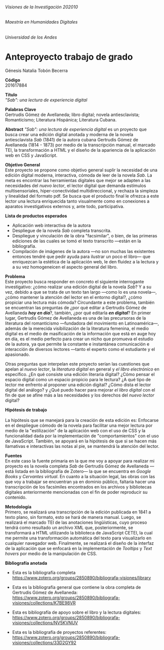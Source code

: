 ###### Visiones de la Investigación 202010 
###### Maestría en Humanidades Digitales
###### Universidad de los Andes


# Anteproyecto trabajo de grado

Génesis Natalia Tobón Becerra 

**Código** <br /> 
201617884

**Título** <br />
_"Sab": una lectura de experiencia digital_


**Palabras Clave** <br />
Gertrudis Gómez de Avellaneda; libro digital; novela antiesclavista; Romanticismo; Literatura Hispánica; Literatura Cubana.

**Abstract**
_"Sab": una lectura de experiencia digital_ es un proyecto que busca crear una edición digital anotada y moderna de la novela antiesclavista _Sab_ (1841) de la autora cubana Gertrudis Gómez de Avellaneda (1814 - 1873) por medio de la transcripción manual, el marcado TEI, la transformación a HTML y el diseño de la apariencia de la aplicación web en CSS y JavaScript. 

**Objetivo General** <br />
Este proyecto se propone como objetivo general suplir la necesidad de una edición digital moderna, interactiva, cómoda de leer de la novela _Sab_. La meta es encontrar las herramientas digitales que mejor se adapten a las necesidades del _nuevo lector_, el lector digital que demanda estímulos multisensoriales, hiper-conectividad multidireccional, y rechaza la simpleza y linealidad del formato pdf. Se busca que el producto final le ofrezca a este lector una lectura enriquecida tanto visualmente como en conexiones a aparatos investigativos externos y, ante todo, participativa.

**Lista de productos esperados**
* Aplicación web interactiva de la autora
* Despliegue de la novela _Sab_ completa transcrita.
* Despliegue y vinculación de la obra "facsimilar", o bien, de las primeras ediciones de las cuales se tomó el texto transcrito &mdash;están en la bibliografía.
* Compilación de imágenes de la autora &mdash;no son muchas las existentes entonces tendré que pedir ayuda para ilustrar un poco el libro&mdash; que enriquezcan la estética de la aplicación web, le den fluidez a la lectura y a su vez homogeneicen el aspecto general del libro.


**Problema** <br />
Este proyecto busca responder en concreto el siguiente interrogante investigativo: ¿cómo realizar una edición digital de la novela _Sab_? Y a su vez, debido a que se trata de un texto tan largo &mdash;como lo es una novela&mdash;, ¿cómo mantener la atención del lector en el entorno digital?, ¿cómo propiciar una lectura más cómoda? 
Circundante a este problema, también se encuentran las preguntas de ¿por qué editar a Gertrudis Gómez de Avellaneda ***hoy en día***?, también, ¿por qué editarla ***en digital***? En primer lugar, Gertrudis Gómez de Avellaneda es una de las precursoras de la literatura del romanticismo &mdash;fundadora del movimiento en Latinoamérica&mdash;, además de la merecida visibilización de la literatura femenina, el medio digital es el medio de masificación de la información que está en auge hoy en día, es el medio perfecto para crear un nicho que promueva el estudio de la autora, ya que permite la constante e instantánea comunicación e interacción de diversos lectores &mdash;tanto el experto como el estudiante y el apasionado. 

Otras preguntas que interpelan este proyecto serían las cuestiones que apelan al _nuevo lector_, la _literatura digital_ en general y _el libro electrónico_ en específico. ¿En qué consiste una edición literaria digital? ¿Cómo pensar el espacio digital como un espacio propicio para le lectura? ¿A qué tipo de lector me enfrento al proponer una edición digital? ¿Cómo dista el lector digital del análogo? y ¿Qué puedo hacer para mejorar _el libro digital_ con el fin de que se afine más a las necesidades y los derechos del _nuevo lector_ digital?


**Hipótesis de trabajo** <br /><br />
La hipótesis que se manejará para la creación de esta edición es: Enfocarse en el despliegue cómodo de la novela para facilitar una mejor lectura por medio de la "estilización" de la aplicación web con el uso de CSS y la funcionalidad dada por la implementación de "comportamientos" con el uso de JavaScript. También, se apoyará en la hipótesis de que si se hacen más llamativas e interactivas las notas al pie, se mantendrá la atención del lector. 

**Fuentes** <br />
En este caso la fuente primaria en la que me voy a apoyar para realizar mi proyecto es la novela completa _Sab_ de Gertrudis Gómez de Avellaneda &mdash;está listada en la bibliografía de Zotero&mdash; la que se encuentra en _Google Books_ y _Cervantes virtual_. En cuanto a la situación legal, las obras con las que voy a trabajar se encuentran ya en dominio público, faltaría hacer una transcripción de los facsímiles encontrados en los archivos y bibliotecas digitales anteriormente mencionadas con el fin de poder reproducir su contenido.<br />

**Metodología** <br />
Primero, se realizará una transcripción de la edición publicada en 1841 a texto plano, sin formato, esto se hará de manera manual. Luego, se realizará el marcado TEI de las anotaciones lingüísticas, cuyo proceso tendrá como resultado un archivo XML que, posteriormente, se transformará a HTML utilizando la biblioteca de JavaScript CETEI, la cual me permite una transformación automática del texto para visualizarlo en cualquier navegador web. Finalmente, se realizará el diseño de la interfaz de la aplicación que se enfocará en la implementación de _Tooltips_ y _Text hovers_ por medio de la manipulación de CSS.
 <br />

**Bibliografía anotada**
* Esta es la bibliografía completa https://www.zotero.org/groups/2850890/bibliografa-visiones/library
 
* Esta es la bibliografía general que contiene la obra completa de Gertrudis Gómez de Avellaneda: https://www.zotero.org/groups/2850890/bibliografa-visiones/collections/K7BE98VR

* Esta es bibliografía de apoyo sobre el libro y la lectura digitales: https://www.zotero.org/groups/2850890/bibliografa-visiones/collections/NV5KVNUV 

* Esta es la bibliografía de proyectos referentes: https://www.zotero.org/groups/2850890/bibliografa-visiones/collections/33D2GY92
<br />
